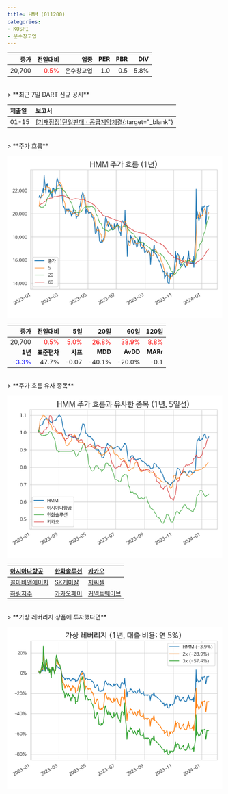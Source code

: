 ```yaml
---
title: HMM (011200)
categories:
- KOSPI
- 운수창고업
---
```


|**종가**|**전일대비**|**업종**|**PER**|**PBR**|**DIV**|
|-------:|-----------:|-------:|------:|------:|------:|
|20,700|<span style="color: red">0.5%</span>|운수창고업|1.0|0.5|5.8%|

<!-- more -->

<br>
> **최근 7일 DART 신규 공시<a id="dart"></a>**



|**제출일**|**보고서**|
|:-----|:-------|
|01-15|[[기재정정]단일판매ㆍ공급계약체결](https://dart.fss.or.kr/dsaf001/main.do?rcpNo=20240115800455){:target="_blank"}|

<br>
> **주가 흐름<a id="price"></a>**

![011200](/assets/images/stock/011200.png)

|**종가**|**전일대비**|**5일**|**20일**|**60일**|**120일**|
|-------:|-----------:|------:|-------:|-------:|--------:|
| 20,700 | <span style="color: red">0.5%</span> | <span style="color: red">5.0%</span> | <span style="color: red">26.8%</span> | <span style="color: red">38.9%</span> | <span style="color: red">8.8%</span> |
|**1년**|**표준편차**|**샤프**|**MDD**|**AvDD**|**MARr**|
| <span style="color: blue">-3.3%</span> | 47.7% | -0.07 | -40.1% | -20.0% | -0.1 |

<br>
> **주가 흐름 유사 종목<a id="corr"></a>**

![011200](/assets/images/stock/011200_corr.png)

| [아시아나항공](/020560/) | [한화솔루션](/009830/) | [카카오](/035720/) |
|:---------------------------------------|:---------------------------------------|:---------------------------------------|
| [콜마비앤에이치](/200130/) | [SK케미칼](/285130/) | [지씨셀](/144510/) |
| [하림지주](/003380/) | [카카오페이](/377300/) | [커넥트웨이브](/119860/) |

<br>
> **가상 레버리지 상품에 투자했다면<a id="2x"></a>**

![011200](/assets/images/stock/011200_2x.png)

[^corr]: 상관계수를 이용하여 분석하였습니다.
